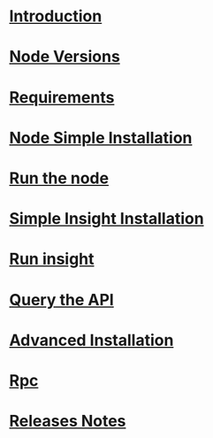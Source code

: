 ﻿# [Introduction](introduction.md)
# [Node Versions](node_versions.md)
# [Requirements](requirements.md)
# [Node Simple Installation](node_simple_installation.md)
# [Run the node](run_the_node.md)
# [Simple Insight Installation](insight_installation.md)
# [Run insight](run_insight.md)
# [Query the API](query_the_api.md)
# [Advanced Installation](advanced_installation.md)
# [Rpc](rpc.md)
# [Releases Notes](releases_notes.md)

